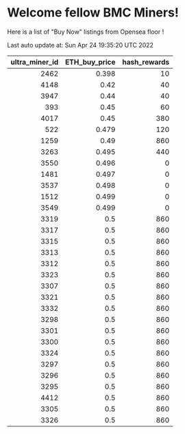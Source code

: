 # Welcome fellow BMC Miners!
Here is a list of "Buy Now" listings from Opensea floor !


Last auto update at: Sun Apr 24 19:35:20 UTC 2022


|   ultra_miner_id |   ETH_buy_price |   hash_rewards |
|-----------------:|----------------:|---------------:|
|             2462 |           0.398 |             10 |
|             4148 |           0.42  |             40 |
|             3947 |           0.44  |             40 |
|              393 |           0.45  |             60 |
|             4017 |           0.45  |            380 |
|              522 |           0.479 |            120 |
|             1259 |           0.49  |            860 |
|             3263 |           0.495 |            440 |
|             3550 |           0.496 |              0 |
|             1481 |           0.497 |              0 |
|             3537 |           0.498 |              0 |
|             1512 |           0.499 |              0 |
|             3549 |           0.499 |              0 |
|             3319 |           0.5   |            860 |
|             3317 |           0.5   |            860 |
|             3315 |           0.5   |            860 |
|             3313 |           0.5   |            860 |
|             3312 |           0.5   |            860 |
|             3323 |           0.5   |            860 |
|             3307 |           0.5   |            860 |
|             3321 |           0.5   |            860 |
|             3332 |           0.5   |            860 |
|             3298 |           0.5   |            860 |
|             3301 |           0.5   |            860 |
|             3300 |           0.5   |            860 |
|             3324 |           0.5   |            860 |
|             3297 |           0.5   |            860 |
|             3296 |           0.5   |            860 |
|             3295 |           0.5   |            860 |
|             4412 |           0.5   |            860 |
|             3305 |           0.5   |            860 |
|             3326 |           0.5   |            860 |